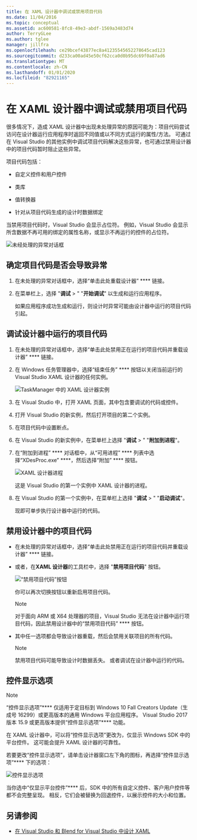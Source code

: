 ```yaml
---
title: 在 XAML 设计器中调试或禁用项目代码
ms.date: 11/04/2016
ms.topic: conceptual
ms.assetid: ac600581-8fc8-49e3-abdf-1569a3483d74
author: TerryGLee
ms.author: tglee
manager: jillfra
ms.openlocfilehash: ce29bcef43877ec8a41235545652278645cad123
ms.sourcegitcommit: d233ca00ad45e50cf62cca0d0b95dc69f0a87ad6
ms.translationtype: MT
ms.contentlocale: zh-CN
ms.lasthandoff: 01/01/2020
ms.locfileid: "82921165"
---
```

# <a name="debug-or-disable-project-code-in-xaml-designer"></a>在 XAML 设计器中调试或禁用项目代码

很多情况下，造成 XAML 设计器中出现未处理异常的原因可能为：项目代码尝试访问在设计器运行应用程序时返回不同值或以不同方式运行的属性/方法。 可通过在 Visual Studio 的其他实例中调试项目代码解决这些异常，也可通过禁用设计器中的项目代码暂时阻止这些异常。

项目代码包括：

- 自定义控件和用户控件

- 类库

- 值转换器

- 针对从项目代码生成的设计时数据绑定

当禁用项目代码时，Visual Studio 会显示占位符。 例如，Visual Studio 会显示所含数据不再可用的绑定的属性名称，或显示不再运行的控件的占位符。

![未经处理的异常对话框](media/xaml_unhandledexception.png)

## <a name="to-determine-if-project-code-is-causing-an-exception"></a>确定项目代码是否会导致异常

1. 在未处理的异常对话框中，选择“单击此处重载设计器” **** 链接。

2. 在菜单栏上，选择 "**调试** > " "**开始调试**" 以生成和运行应用程序。

     如果应用程序成功生成和运行，则设计时异常可能由设计器中运行的项目代码引起。

## <a name="to-debug-project-code-running-in-the-designer"></a>调试设计器中运行的项目代码

1. 在未处理的异常对话框中，选择“单击此处禁用正在运行的项目代码并重载设计器” **** 链接。

2. 在 Windows 任务管理器中，选择“结束任务” **** 按钮以关闭当前运行的 Visual Studio XAML 设计器的任何实例。

     ![TaskManager 中的 XAML 设计器实例](media/xaml_taskmanager.png)

3. 在 Visual Studio 中，打开 XAML 页面，其中包含要调试的代码或控件。

4. 打开 Visual Studio 的新实例，然后打开项目的第二个实例。

5. 在项目代码中设置断点。

6. 在 Visual Studio 的新实例中，在菜单栏上选择 "**调试** > " "**附加到进程**"。

7. 在“附加到进程” **** 对话框中，从“可用进程” **** 列表中选择“XDesProc.exe” ****，然后选择“附加” **** 按钮。

     ![XAML 设计器进程](media/xaml_attach.png)

     这是 Visual Studio 的第一个实例中 XAML 设计器的进程。

8. 在 Visual Studio 的第一个实例中，在菜单栏上选择 "**调试** > " "**启动调试**"。

     现即可单步执行设计器中运行的代码。

## <a name="to-disable-project-code-in-the-designer"></a>禁用设计器中的项目代码

- 在未处理的异常对话框中，选择“单击此处禁用正在运行的项目代码并重载设计器” **** 链接。

- 或者，在**XAML 设计器**的工具栏中，选择 "**禁用项目代码**" 按钮。

     ![“禁用项目代码”按钮](media/xaml_disablecode.png)

     你可以再次切换按钮以重新启用项目代码。

    > [!NOTE]
    > 对于面向 ARM 或 X64 处理器的项目，Visual Studio 无法在设计器中运行项目代码，因此禁用设计器中的“禁用项目代码” **** 按钮。

- 其中任一选项都会导致设计器重载，然后会禁用关联项目的所有代码。

    > [!NOTE]
    > 禁用项目代码可能导致设计时数据丢失。 或者调试在设计器中运行的代码。

## <a name="control-display-options"></a>控件显示选项

> [!NOTE]
> “控件显示选项”**** 仅适用于定目标到 Windows 10 Fall Creators Update（生成号 16299）或更高版本的通用 Windows 平台应用程序。 Visual Studio 2017 版本 15.9 或更高版本提供“控件显示选项”**** 功能。

在 XAML 设计器中，可以将“控件显示选项”更改为，仅显示 Windows SDK 中的平台控件。 这可能会提升 XAML 设计器的可靠性。

若要更改“控件显示选项”，请单击设计器窗口左下角的图标，再选择“控件显示选项”**** 下的选项：

![控件显示选项](media/control_display_options.png)

当你选中“仅显示平台控件”**** 后，SDK 中的所有自定义控件、客户用户控件等都不会完整呈现。 相反，它们会被替换为回退控件，以展示控件的大小和位置。

## <a name="see-also"></a>另请参阅

- [在 Visual Studio 和 Blend for Visual Studio 中设计 XAML](designing-xaml-in-visual-studio.md)
